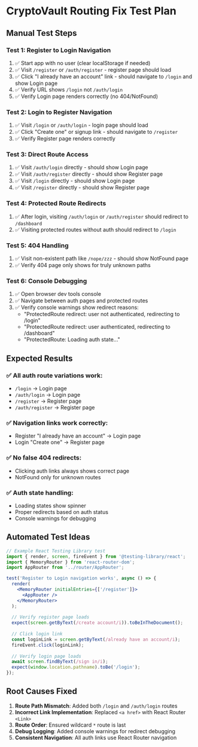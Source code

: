 # CryptoVault Routing Fix Test Plan

## Manual Test Steps

### Test 1: Register to Login Navigation
1. ✅ Start app with no user (clear localStorage if needed)
2. ✅ Visit `/register` or `/auth/register` - register page should load
3. ✅ Click "I already have an account" link - should navigate to `/login` and show Login page
4. ✅ Verify URL shows `/login` not `/auth/login`
5. ✅ Verify Login page renders correctly (no 404/NotFound)

### Test 2: Login to Register Navigation  
1. ✅ Visit `/login` or `/auth/login` - login page should load
2. ✅ Click "Create one" or signup link - should navigate to `/register`
3. ✅ Verify Register page renders correctly

### Test 3: Direct Route Access
1. ✅ Visit `/auth/login` directly - should show Login page
2. ✅ Visit `/auth/register` directly - should show Register page
3. ✅ Visit `/login` directly - should show Login page
4. ✅ Visit `/register` directly - should show Register page

### Test 4: Protected Route Redirects
1. ✅ After login, visiting `/auth/login` or `/auth/register` should redirect to `/dashboard`
2. ✅ Visiting protected routes without auth should redirect to `/login`

### Test 5: 404 Handling
1. ✅ Visit non-existent path like `/nope/zzz` - should show NotFound page
2. ✅ Verify 404 page only shows for truly unknown paths

### Test 6: Console Debugging
1. ✅ Open browser dev tools console
2. ✅ Navigate between auth pages and protected routes
3. ✅ Verify console warnings show redirect reasons:
   - "ProtectedRoute redirect: user not authenticated, redirecting to /login"  
   - "ProtectedRoute redirect: user authenticated, redirecting to /dashboard"
   - "ProtectedRoute: Loading auth state..."

## Expected Results

### ✅ All auth route variations work:
- `/login` → Login page
- `/auth/login` → Login page  
- `/register` → Register page
- `/auth/register` → Register page

### ✅ Navigation links work correctly:
- Register "I already have an account" → Login page
- Login "Create one" → Register page

### ✅ No false 404 redirects:
- Clicking auth links always shows correct page
- NotFound only for unknown routes

### ✅ Auth state handling:
- Loading states show spinner
- Proper redirects based on auth status
- Console warnings for debugging

## Automated Test Ideas

```jsx
// Example React Testing Library test
import { render, screen, fireEvent } from '@testing-library/react';
import { MemoryRouter } from 'react-router-dom';
import AppRouter from '../router/AppRouter';

test('Register to Login navigation works', async () => {
  render(
    <MemoryRouter initialEntries={['/register']}>
      <AppRouter />
    </MemoryRouter>
  );
  
  // Verify register page loads
  expect(screen.getByText(/create account/i)).toBeInTheDocument();
  
  // Click login link
  const loginLink = screen.getByText(/already have an account/i);
  fireEvent.click(loginLink);
  
  // Verify login page loads
  await screen.findByText(/sign in/i);
  expect(window.location.pathname).toBe('/login');
});
```

## Root Causes Fixed

1. **Route Path Mismatch**: Added both `/login` and `/auth/login` routes
2. **Incorrect Link Implementation**: Replaced `<a href>` with React Router `<Link>`  
3. **Route Order**: Ensured wildcard `*` route is last
4. **Debug Logging**: Added console warnings for redirect debugging
5. **Consistent Navigation**: All auth links use React Router navigation
